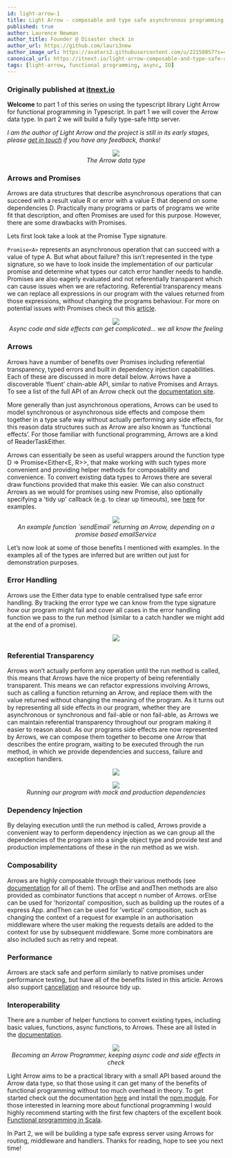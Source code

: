 ```yaml
---
id: light-arrow-1
title: Light Arrow - composable and type safe asynchronous programming for Typescript
published: true
author: Laurence Newman
author_title: Founder @ Disaster check in
author_url: https://github.com/lauri3new
author_image_url: https://avatars2.githubusercontent.com/u/22150857?s=460&u=eeddb00e96c24ccb9a40810a791de544beb4a59b&v=4
canonical_url: https://itnext.io/light-arrow-composable-and-type-safe-asynchronous-programming-for-typescript-6d6b3380b8d0
tags: [light-arrow, functional programming, async, IO]
---
```


### Originally published at [itnext.io](https://itnext.io/light-arrow-composable-and-type-safe-asynchronous-programming-for-typescript-6d6b3380b8d0)

**Welcome** to part 1 of this series on using the typescript library Light Arrow for functional programming in Typescript. In part 1 we will cover the Arrow data type. In part 2 we will build a fully type-safe http server.

*I am the author of Light Arrow and the project is still in its early stages, please [get in touch](https://github.com/lauri3new) if you have any feedback, thanks!*

<p align="center">
  <img src="https://miro.medium.com/max/668/1*db8Jt0pwXFjQaPWTJ8IB6g.png" />
  <br/>
  <em>
  The Arrow data type
  </em>
</p>

### Arrows and Promises

Arrows are data structures that describe asynchronous operations that can succeed with a result value R or error with a value E that depend on some dependencies D. Practically many programs or parts of programs we write fit that description, and often Promises are used for this purpose. However, there are some drawbacks with Promises.

Lets first look take a look at the Promise Type signature.

`Promise<A>` represents an asynchronous operation that can succeed with a value of type A. But what about failure? this isn’t represented in the type signature, so we have to look inside the implementation of our particular promise and determine what types our catch error handler needs to handle. Promises are also eagerly evaluated and not referentially transparent which can cause issues when we are refactoring. Referential transparency means we can replace all expressions in our program with the values returned from those expressions, without changing the programs behaviour. For more on potential issues with Promises check out this [article](https://medium.com/@avaq/broken-promises-2ae92780f33).

<p align="center">
  <img src="https://miro.medium.com/max/878/0*wLHA2_YwkwxoV3o9" />
  <br/>
  <em>
  Async code and side effects can get complicated… we all know the feeling
  </em>
</p>

### Arrows

Arrows have a number of benefits over Promises including referential transparency, typed errors and built in dependency injection capabilities. Each of these are discussed in more detail below. Arrows have a discoverable ‘fluent’ chain-able API, similar to native Promises and Arrays. To see a list of the full API of an Arrow check out the [documentation site](https://lauri3new.github.io/light-arrow-docs/docs/Arrow/).

More generally than just asynchronous operations, Arrows can be used to model synchronous or asynchronous side effects and compose them together in a type safe way without actually performing any side effects, for this reason data structures such as Arrow are also known as ‘functional effects’. For those familiar with functional programming, Arrows are a kind of ReaderTaskEither.

Arrows can essentially be seen as useful wrappers around the function type
D => Promise<Either<E, R>>, that make working with such types more convenient and providing helper methods for composability and convenience. To convert existing data types to Arrows there are several draw functions provided that make this easier. We can also construct Arrows as we would for promises using new Promise, also optionally specifying a 'tidy up' callback (e.g. to clear up timeouts), see [here](https://lauri3new.github.io/light-arrow-docs/docs/Arrow/#arrows) for examples.

<p align="center">
  <img src="https://miro.medium.com/max/2000/1*hJhCKM_FQRflyKnHWqUnAA.png" />
  <br/>
  <em>
  An example function `sendEmail` returning an Arrow, depending on a promise based emailService
  </em>
</p>

Let’s now look at some of those benefits I mentioned with examples. In the examples all of the types are inferred but are written out just for demonstration purposes.

### Error Handling

Arrows use the Either data type to enable centralised type safe error handling. By tracking the error type we can know from the type signature how our program might fail and cover all cases in the error handling function we pass to the run method (similar to a catch handler we might add at the end of a promise).

<p align="center">
  <img src="https://miro.medium.com/max/1400/1*eEfSNcTf0laDlcb_sPhNTQ.png" />
</p>

### Referential Transparency

Arrows won’t actually perform any operation until the run method is called, this means that Arrows have the nice property of being referentially transparent. This means we can refactor expressions involving Arrows, such as calling a function returning an Arrow, and replace them with the value returned without changing the meaning of the program. As it turns out by representing all side effects in our program, whether they are asynchronous or synchronous and fail-able or non fail-able, as Arrows we can maintain referential transparency throughout our program making it easier to reason about.
As our programs side effects are now represented by Arrows, we can compose them together to become one Arrow that describes the entire program, waiting to be executed through the run method, in which we provide dependencies and success, failure and exception handlers.

<p align="center">
  <img src="https://miro.medium.com/max/2000/1*rZ43AnqRmRvWxvSvzQzf8Q.png" />
</p>

<p align="center">
  <img src="https://miro.medium.com/max/1000/1*TplQcyUfMnA6RBPk-slaKw.png" />
  <br/>
  <em>
  Running our program with mock and production dependencies
  </em>
</p>


### Dependency Injection

By delaying execution until the run method is called, Arrows provide a convenient way to perform dependency injection as we can group all the dependencies of the program into a single object type and provide test and production implementations of these in the run method as we wish.

### Composability

Arrows are highly composable through their various methods (see [documentation](https://lauri3new.github.io/light-arrow-docs/docs/Arrow/#cancellation) for all of them). The orElse and andThen methods are also provided as combinator functions that accept n number of Arrows. orElse can be used for 'horizontal' composition, such as building up the routes of a express App. andThen can be used for 'vertical' composition, such as changing the context of a request for example in an authorisation middleware where the user making the requests details are added to the context for use by subsequent middleware. Some more combinators are also included such as retry and repeat.

### Performance

Arrows are stack safe and perform similarly to native promises under performance testing, but have all of the benefits listed in this article. Arrows also support [cancellation](https://lauri3new.github.io/light-arrow-docs/docs/Arrow/#cancellation) and resource tidy up.

### Interoperability

There are a number of helper functions to convert existing types, including basic values, functions, async functions, to Arrows. These are all listed in the [documentation](https://lauri3new.github.io/light-arrow-docs/docs/Arrow/#cancellation).

<p align="center">
  <img src="https://miro.medium.com/max/960/0*04NgJRiboqEAjatT" />
  <br/>
  <em>
  Becoming an Arrow Programmer, keeping async code and side effects in check
  </em>
</p>


Light Arrow aims to be a practical library with a small API based around the Arrow data type, so that those using it can get many of the benefits of functional programming without too much overhead in theory. To get started check out the documentation [here](https://lauri3new.github.io/light-arrow-docs/docs/Arrow) and install the [npm module](https://www.npmjs.com/package/light-arrow). For those interested in learning more about functional programming I would highly recommend starting with the first few chapters of the excellent book [Functional programming in Scala](https://www.oreilly.com/library/view/functional-programming-in/9781617290657/).

In Part 2, we will be building a type safe express server using Arrows for routing, middleware and handlers. Thanks for reading, hope to see you next time!